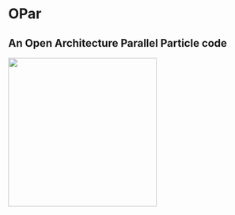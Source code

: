 # OPar
## An Open Architecture Parallel Particle code

<img align="left" src="http://www.notjustphysics.com/wp-content/uploads/2014/06/OparLogo.png" width="300">
